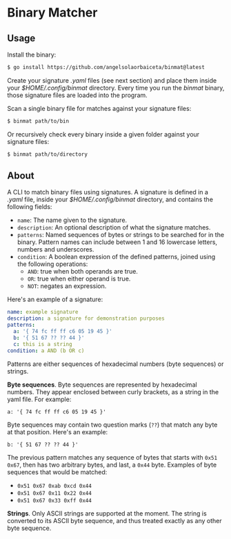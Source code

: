 # Binary Matcher

## Usage

Install the binary:

```bash
$ go install https://github.com/angelsolaorbaiceta/binmat@latest
```

Create your signature _.yaml_ files (see next section) and place them inside your _$HOME/.config/binmat_ directory.
Every time you run the _binmat_ binary, those signature files are loaded into the program.

Scan a single binary file for matches against your signature files:

```bash
$ binmat path/to/bin
```

Or recursively check every binary inside a given folder against your signature files:

```bash
$ binmat path/to/directory
```

## About

A CLI to match binary files using signatures.
A signature is defined in a _.yaml_ file, inside your _$HOME/.config/binmat_ directory, and contains the following fields:

- `name`: The name given to the signature.
- `description`: An optional description of what the signature matches.
- `patterns`: Named sequences of bytes or strings to be searched for in the binary.
  Pattern names can include between 1 and 16 lowercase letters, numbers and underscores.
- `condition`: A boolean expression of the defined patterns, joined using the following operations:
  - `AND`: true when both operands are true.
  - `OR`: true when either operand is true.
  - `NOT`: negates an expression.

Here's an example of a signature:

```yaml
name: example signature
description: a signature for demonstration purposes
patterns:
  a: '{ 74 fc ff ff c6 05 19 45 }'
  b: '{ 51 67 ?? ?? 44 }'
  c: this is a string
condition: a AND (b OR c)
```

Patterns are either sequences of hexadecimal numbers (byte sequences) or strings.

**Byte sequences**.
Byte sequences are represented by hexadecimal numbers.
They appear enclosed between curly brackets, as a string in the yaml file.
For example:

```
a: '{ 74 fc ff ff c6 05 19 45 }'
```

Byte sequences may contain two question marks (`??`) that match any byte at that position.
Here's an example:

```
b: '{ 51 67 ?? ?? 44 }'
```

The previous pattern matches any sequence of bytes that starts with `0x51 0x67`, then has two arbitrary bytes, and last, a `0x44` byte.
Examples of byte sequences that would be matched:

- `0x51 0x67 0xab 0xcd 0x44`
- `0x51 0x67 0x11 0x22 0x44`
- `0x51 0x67 0x33 0xff 0x44`

**Strings**.
Only ASCII strings are supported at the moment.
The string is converted to its ASCII byte sequence, and thus treated exactly as any other byte sequence.

